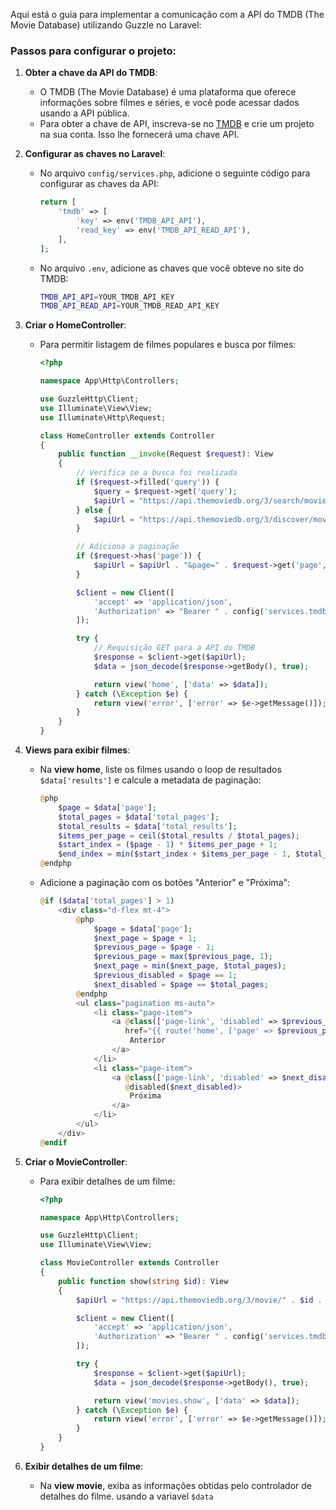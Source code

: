 Aqui está o guia para implementar a comunicação com a API do TMDB (The Movie Database) utilizando Guzzle no Laravel:

### Passos para configurar o projeto:

1. **Obter a chave da API do TMDB**:

    - O TMDB (The Movie Database) é uma plataforma que oferece informações sobre filmes e séries, e você pode acessar dados usando a API pública.
    - Para obter a chave de API, inscreva-se no [TMDB](https://www.themoviedb.org) e crie um projeto na sua conta. Isso lhe fornecerá uma chave API.

2. **Configurar as chaves no Laravel**:

    - No arquivo `config/services.php`, adicione o seguinte código para configurar as chaves da API:
        ```php
        return [
            'tmdb' => [
                'key' => env('TMDB_API_API'),
                'read_key' => env('TMDB_API_READ_API'),
            ],
        ];
        ```
    - No arquivo `.env`, adicione as chaves que você obteve no site do TMDB:
        ```sh
        TMDB_API_API=YOUR_TMDB_API_KEY
        TMDB_API_READ_API=YOUR_TMDB_READ_API_KEY
        ```

3. **Criar o HomeController**:

    - Para permitir listagem de filmes populares e busca por filmes:

        ```php
        <?php

        namespace App\Http\Controllers;

        use GuzzleHttp\Client;
        use Illuminate\View\View;
        use Illuminate\Http\Request;

        class HomeController extends Controller
        {
            public function __invoke(Request $request): View
            {
                // Verifica se a busca foi realizada
                if ($request->filled('query')) {
                    $query = $request->get('query');
                    $apiUrl = "https://api.themoviedb.org/3/search/movie?query={$query}&include_adult=false&include_video=false&language=pt&api_key=" . config('services.tmdb.key');
                } else {
                    $apiUrl = "https://api.themoviedb.org/3/discover/movie?include_adult=false&include_video=false&language=pt&page=1&sort_by=popularity.desc&api_key=" . config('services.tmdb.key');
                }

                // Adiciona a paginação
                if ($request->has('page')) {
                    $apiUrl = $apiUrl . "&page=" . $request->get('page', 1);
                }

                $client = new Client([
                    'accept' => 'application/json',
                    'Authorization' => "Bearer " . config('services.tmdb.read_key')
                ]);

                try {
                    // Requisição GET para a API do TMDB
                    $response = $client->get($apiUrl);
                    $data = json_decode($response->getBody(), true);

                    return view('home', ['data' => $data]);
                } catch (\Exception $e) {
                    return view('error', ['error' => $e->getMessage()]);
                }
            }
        }
        ```

4. **Views para exibir filmes**:

    - Na **view home**, liste os filmes usando o loop de resultados `$data['results']` e calcule a metadata de paginação:

        ```php
        @php
            $page = $data['page'];
            $total_pages = $data['total_pages'];
            $total_results = $data['total_results'];
            $items_per_page = ceil($total_results / $total_pages);
            $start_index = ($page - 1) * $items_per_page + 1;
            $end_index = min($start_index + $items_per_page - 1, $total_results);
        @endphp
        ```

    - Adicione a paginação com os botões "Anterior" e "Próxima":
        ```php
        @if ($data['total_pages'] > 1)
            <div class="d-flex mt-4">
                @php
                    $page = $data['page'];
                    $next_page = $page + 1;
                    $previous_page = $page - 1;
                    $previous_page = max($previous_page, 1);
                    $next_page = min($next_page, $total_pages);
                    $previous_disabled = $page == 1;
                    $next_disabled = $page == $total_pages;
                @endphp
                <ul class="pagination ms-auto">
                    <li class="page-item">
                        <a @class(['page-link', 'disabled' => $previous_disabled]) @disabled($previous_disabled)
                           href="{{ route('home', ['page' => $previous_page]) }}" tabindex="-1">
                            Anterior
                        </a>
                    </li>
                    <li class="page-item">
                        <a @class(['page-link', 'disabled' => $next_disabled]) href="{{ route('home', ['page' => $next_page]) }}"
                           @disabled($next_disabled)>
                            Próxima
                        </a>
                    </li>
                </ul>
            </div>
        @endif
        ```

5. **Criar o MovieController**:

    - Para exibir detalhes de um filme:

        ```php
        <?php

        namespace App\Http\Controllers;

        use GuzzleHttp\Client;
        use Illuminate\View\View;

        class MovieController extends Controller
        {
            public function show(string $id): View
            {
                $apiUrl = "https://api.themoviedb.org/3/movie/" . $id . "?language=pt&api_key=" . config('services.tmdb.key');

                $client = new Client([
                    'accept' => 'application/json',
                    'Authorization' => "Bearer " . config('services.tmdb.read_key')
                ]);

                try {
                    $response = $client->get($apiUrl);
                    $data = json_decode($response->getBody(), true);

                    return view('movies.show', ['data' => $data]);
                } catch (\Exception $e) {
                    return view('error', ['error' => $e->getMessage()]);
                }
            }
        }
        ```

6. **Exibir detalhes de um filme**:
    - Na **view movie**, exiba as informações obtidas pelo controlador de detalhes do filme. usando a variavel `$data`
